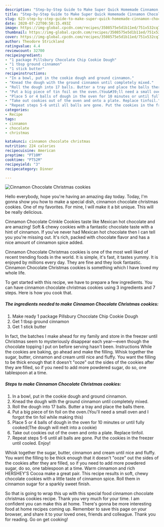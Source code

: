 ```yaml
---
description: "Step-by-Step Guide to Make Super Quick Homemade Cinnamon Chocolate Christmas cookies"
title: "Step-by-Step Guide to Make Super Quick Homemade Cinnamon Chocolate Christmas cookies"
slug: 623-step-by-step-guide-to-make-super-quick-homemade-cinnamon-chocolate-christmas-cookies
date: 2020-07-22T00:50:15.493Z
image: https://img-global.cpcdn.com/recipes/3508575e5d1b11ed/751x532cq70/cinnamon-chocolate-christmas-cookies-recipe-main-photo.jpg
thumbnail: https://img-global.cpcdn.com/recipes/3508575e5d1b11ed/751x532cq70/cinnamon-chocolate-christmas-cookies-recipe-main-photo.jpg
cover: https://img-global.cpcdn.com/recipes/3508575e5d1b11ed/751x532cq70/cinnamon-chocolate-christmas-cookies-recipe-main-photo.jpg
author: Theodore Strickland
ratingvalue: 4.4
reviewcount: 32700
recipeingredient:
- "1 package Pillsbury Chocolate Chip Cookie Dough"
- "1 tbsp ground cinnamon"
- "1 stick butter"
recipeinstructions:
- "In a bowl, put in the cookie dough and ground cinnamon."
- "Knead the dough with the ground cinnamon until completely mixed."
- "Roll the dough into 17 balls. Butter a tray and place the balls there."
- "Put a big piece of tin foil on the oven.(You&#39;ll need a small oven and I forgot the tin foil while making this)"
- "Place 5 or 4 balls of dough in the oven for 10 minutes or until fully cooked(The dough will melt into a cookie)"
- "Take out cookies out of the oven and onto a plate. Replace tinfoil."
- "Repeat steps 5-6 until all balls are gone. Put the cookies in the freezer until cooled. Enjoy!"
categories:
- Recipe
tags:
- cinnamon
- chocolate
- christmas

katakunci: cinnamon chocolate christmas 
nutrition: 224 calories
recipecuisine: American
preptime: "PT10M"
cooktime: "PT52M"
recipeyield: "3"
recipecategory: Dinner

---
```



![Cinnamon Chocolate Christmas cookies](https://img-global.cpcdn.com/recipes/3508575e5d1b11ed/751x532cq70/cinnamon-chocolate-christmas-cookies-recipe-main-photo.jpg)

Hello everybody, hope you're having an amazing day today. Today, I'm gonna show you how to make a special dish, cinnamon chocolate christmas cookies. One of my favorites. For mine, I will make it a bit unique. This will be really delicious.

Cinnamon Chocolate Crinkle Cookies taste like Mexican hot chocolate and are amazing! Soft &amp; chewy cookies with a fantastic chocolate taste with a hint of cinnamon. If you&#39;ve never had Mexican hot chocolate then I can tell you you&#39;re missing out. It&#39;s rich, packed with chocolate flavor and has a nice amount of cinnamon spice added.

Cinnamon Chocolate Christmas cookies is one of the most well liked of recent trending foods in the world. It is simple, it's fast, it tastes yummy. It is enjoyed by millions every day. They are fine and they look fantastic. Cinnamon Chocolate Christmas cookies is something which I have loved my whole life.


To get started with this recipe, we have to prepare a few ingredients. You can have cinnamon chocolate christmas cookies using 3 ingredients and 7 steps. Here is how you cook that.

<!--inarticleads1-->

##### The ingredients needed to make Cinnamon Chocolate Christmas cookies:

1. Make ready 1 package Pillsbury Chocolate Chip Cookie Dough
1. Get 1 tbsp ground cinnamon
1. Get 1 stick butter


In fact, the batches I make ahead for my family and store in the freezer until Christmas seem to mysteriously disappear each year—even though the chocolate topping I put on before serving hasn&#39;t been. Instructions While the cookies are baking, go ahead and make the filling. Whisk together the sugar, butter, cinnamon and cream until nice and fluffy. You want the filling to be thick enough that it doesn&#39;t &#34;ooze&#34; out the sides of the cookies after they are filled, so if you need to add more powdered sugar, do so, one tablespoon at a time. 

<!--inarticleads2-->

##### Steps to make Cinnamon Chocolate Christmas cookies:

1. In a bowl, put in the cookie dough and ground cinnamon.
1. Knead the dough with the ground cinnamon until completely mixed.
1. Roll the dough into 17 balls. Butter a tray and place the balls there.
1. Put a big piece of tin foil on the oven.(You&#39;ll need a small oven and I forgot the tin foil while making this)
1. Place 5 or 4 balls of dough in the oven for 10 minutes or until fully cooked(The dough will melt into a cookie)
1. Take out cookies out of the oven and onto a plate. Replace tinfoil.
1. Repeat steps 5-6 until all balls are gone. Put the cookies in the freezer until cooled. Enjoy!


Whisk together the sugar, butter, cinnamon and cream until nice and fluffy. You want the filling to be thick enough that it doesn&#39;t &#34;ooze&#34; out the sides of the cookies after they are filled, so if you need to add more powdered sugar, do so, one tablespoon at a time. Warm cinnamon and rich HERSHEY&#39;S Cocoa make a great pair. This recipe results in soft, chewy chocolate cookies with a little taste of cinnamon spice. Roll them in cinnamon sugar for a sparkly sweet finish. 

So that is going to wrap this up with this special food cinnamon chocolate christmas cookies recipe. Thank you very much for your time. I am confident you can make this at home. There's gonna be more interesting food at home recipes coming up. Remember to save this page on your browser, and share it to your loved ones, friends and colleague. Thank you for reading. Go on get cooking!
